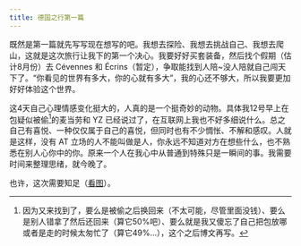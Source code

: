 ```yaml
---
title: 德国之行第一篇
---
```


既然是第一篇就先写写现在想写的吧。我想去探险、我想去挑战自己、我想去爬山，这就是这次旅行让我下的第一个决心。我要好好买套装备，然后找个假期（估计8月份）去 Cévennes 和 Écrins（暂定），争取能找到人陪~没人陪就自己闯天下了。“你看见的世界有多大，你的心就有多大”，我的心还不够大，所以我要更加好好体验这个世界。

这4天自己心理情感变化挺大的，人真的是一个挺奇妙的动物。具体我12号早上在包疑似被偷[^1]的麦当劳和 YZ 已经说过了，在互联网上我也不好多细说什么。总之自己有喜悦、一种仅仅属于自己的喜悦，但同时也有不少惆怅、不解和感叹。人就是这样，没有 AT 立场的人不能叫做是人，你永远不知道对方在想些什么，也不熟悉在别人心你中的你。原来一个人在我心中从普通到特殊只是一瞬间的事。我需要时间来整理思绪，就今晚了。

也许，这次需要知足（[看图](https://dl.dropboxusercontent.com/u/4509593/BlogPhotos/Germany/MontagneAllemagne.jpg)）。

[^1]: 因为又来找到了，要么是被偷之后换回来（不太可能，尽管里面没钱）、要么是别人错拿了然后还回来（算它50%吧）、要么就是我又傻忘了自己把包放哪或者是走的时候太匆忙了（算它49%...），这个之后博文再写。